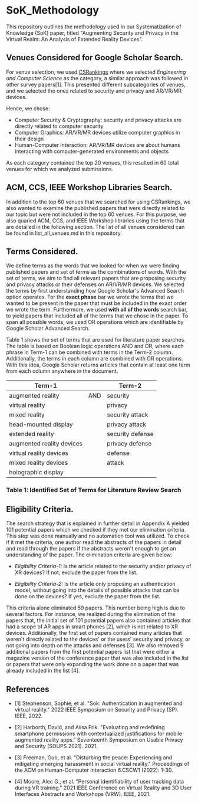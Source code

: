 # SoK_Methodology
This repository outlines the methodology used in our Systematization of Knowledge (SoK) paper, titled "Augmenting Security and Privacy in the Virtual Realm: An Analysis of Extended Reality Devices".

## Venues Considered for Google Scholar Search. 
For venue selection, we used [CSRankings](https://scholar.google.com/citations?view_op=top_venues) where we selected *Engineering and Computer Science* as the category, a similar approach was followed in other survey papers[1]. This presented different subcategories of venues, and we selected the ones related to security and privacy and AR/VR/MR devices. 

Hence, we chose:
* Computer Security & Cryptography: security and privacy attacks are directly related to computer security
* Computer Graphics: AR/VR/MR devices utilize computer graphics in their design
*  Human-Computer Interaction: AR/VR/MR devices are about humans interacting with computer-generated environments and objects
  
As each category contained the top 20 venues, this resulted in 60 total venues for which we analyzed submissions.

## ACM, CCS, IEEE Workshop Libraries Search.
In addition to the top 60 venues that we searched for using CSRankings, we also wanted to examine the published papers that were directly related to our topic but were not included in the top 60 venues. For this purpose, we also quaried ACM, CCS, and IEEE Workshop libraries using the terms that are detailed in the following section. The list of all venues considered can be found in list_all_venues.md in this repository. 

## Terms Considered.
We define terms as the words that we looked for when we were finding published papers and set of terms as the combinations of words. With the set of terms, we aim to find all relevant papers that are proposing security and privacy attacks or their defenses on AR/VR/MR devices. We selected the terms by first understanding how Google Scholar's Advanced Search option operates. For the **exact phase** bar we wrote the terms that we wanted to be present in the paper that must be included in the exact order we wrote the term. Furthermore, we used **with all of the words** search bar, to yield papers that included all of the terms that we chose in the paper. To span all possible words, we used OR operations which are identifiable by Google Scholar Advanced Search. 

Table 1 shows the set of terms that are used for literature paper searches. The table is based on Boolean logic operations AND and OR, where each phrase in Term-1 can be combined with terms in the Term-2 column. Additionally, the terms in each column are combined with OR operations. With this idea, Google Scholar returns articles that contain at least one term from each column anywhere in the document. 

| Term-1                   |                      | Term-2          |
|----------------------------|----------------------|-------------------|
| augmented reality          | AND                  | security          |
| virtual reality            |                      | privacy           |
| mixed reality              |                      | security attack   |
| head-mounted display       |                      | privacy attack    |
| extended reality           |                      | security defense  |
| augmented reality devices  |                      | privacy defense   |
| virtual reality devices    |                      | defense           |
| mixed reality devices      |                      | attack            |
| holographic display        |                      |                   |

### Table 1: Identified Set of Terms for Literature Review Search

## Eligibility Criteria.
The search strategy that is explained in further detail in Appendix A yielded 101 potential papers which we checked if they met our elimination criteria. This step was done manually and no automation tool was utilized. To check if it met the criteria, one author read the abstracts of the papers in detail and read through the papers if the abstracts weren't enough to get an understanding of the paper. The elimination criteria are given below:


* *Eligibility Criteria-1:* Is the article related to the security and/or privacy of XR devices? If not, exclude the paper from the list.
 
* *Eligibility Criteria-2:* Is the article only proposing an authentication model, without going into the details of possible attacks that can be done on the devices? If yes, exclude the paper from the list.


This criteria alone eliminated 59 papers. This number being high is due to several factors. For instance, we realized during the elimination of the papers that, the initial set of 101 potential papers also contained articles that had a scope of AR apps in smart phones [2], which is not related to XR devices. Additionally, the first set of papers contained many articles that weren't directly related to the devices' or the users' security and privacy, or not going into depth on the attacks and defenses [3]. We also removed 9 additional papers from the first potential papers list that were either a magazine version of the conference paper that was also included in the list or papers that were only expanding the work done on a paper that was already included in the list [4].


## References
- [1] Stephenson, Sophie, et al. "Sok: Authentication in augmented and virtual reality." 2022 IEEE Symposium on Security and Privacy (SP). IEEE, 2022.

- [2] Harborth, David, and Alisa Frik. "Evaluating and redefining smartphone permissions with contextualized justifications for mobile augmented reality apps." Seventeenth Symposium on Usable Privacy and Security (SOUPS 2021). 2021.

- [3] Freeman, Guo, et al. "Disturbing the peace: Experiencing and mitigating emerging harassment in social virtual reality." Proceedings of the ACM on Human-Computer Interaction 6.CSCW1 (2022): 1-30.

- [4] Moore, Alec G., et al. "Personal identifiability of user tracking data during VR training." 2021 IEEE Conference on Virtual Reality and 3D User Interfaces Abstracts and Workshops (VRW). IEEE, 2021.

